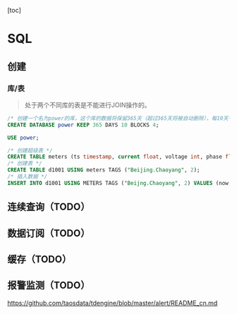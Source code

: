 [toc]

# SQL

## 创建

### 库/表

> 处于两个不同库的表是不能进行JOIN操作的。

```sql
/* 创建一个名为power的库，这个库的数据将保留365天（超过365天将被自动删除），每10天一个数据文件，内存块数为4% */
CREATE DATABASE power KEEP 365 DAYS 10 BLOCKS 4;

USE power;  

/* 创建超级表 */
CREATE TABLE meters (ts timestamp, current float, voltage int, phase float) TAGS (location binary(64), groupdId int);
/* 创建表 */
CREATE TABLE d1001 USING meters TAGS ("Beijing.Chaoyang", 2);
/* 插入数据 */
INSERT INTO d1001 USING METERS TAGS ("Beijng.Chaoyang", 2) VALUES (now, 10.2, 219, 0.32);
```



## 连续查询（TODO）



## 数据订阅（TODO）



## 缓存（TODO）



## 报警监测（TODO）

https://github.com/taosdata/tdengine/blob/master/alert/README_cn.md